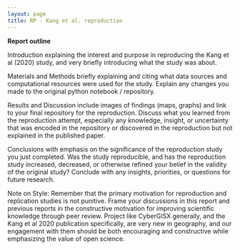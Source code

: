```yaml
---
layout: page
title: RP - Kang et al. reproduction
---
```


**Report outline**

Introduction explaining the interest and purpose in reproducing the Kang et al (2020) study, and very briefly introducing what the study was about.

Materials and Methods briefly explaining and citing what data sources and computational resources were used for the study. Explain any changes you made to the original python notebook / repository.

Results and Discussion include images of findings (maps, graphs) and link to your final repository for the reproduction. Discuss what you learned from the reproduction attempt, especially any knowledge, insight, or uncertainty that was encoded in the repository or discovered in the reproduction but not explained in the published paper.

Conclusions with emphasis on the significance of the reproduction study you just completed. Was the study reproducible, and has the reproduction study increased, decreased, or otherwise refined your belief in the validity of the original study? Conclude with any insights, priorities, or questions for future research.

Note on Style: Remember that the primary motivation for reproduction and replication studies is not punitive. Frame your discussions in this report and previous reports in the constructive motivation for improving scientific knowledge through peer review. Project like CyberGISX generally, and the Kang et al 2020 publication specifically, are very new in geography, and our engagement with them should be both encouraging and constructive while emphasizing the value of open science.
